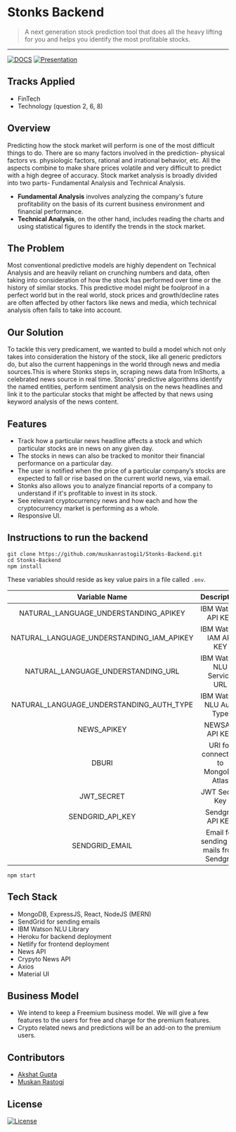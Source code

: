 # Stonks Backend

> <Subtitle>
> A next generation stock prediction tool that does all the heavy lifting for you and helps you identify the most profitable stocks.

---

[![DOCS](https://img.shields.io/badge/Documentation-see%20docs-blue?style=flat-square&logo=postman)](https://documenter.getpostman.com/view/12931122/TVYJ5GY6) 
[![Presentation](https://img.shields.io/badge/Presentation-open-purple?style=flat-square)](https://github.com/muskanrastogi1/Stonks-Backend/blob/main/Stonks%20Presentation%20%7C%20Team%20UN.pdf)

## Tracks Applied
- FinTech
- Technology (question 2, 6, 8)
## Overview
Predicting how the stock market will perform is one of the most difficult things to do. There are so many factors involved in the prediction- physical factors vs. physiologic factors, rational and irrational behavior, etc. All the aspects combine to make share prices volatile and very difficult to predict with a high degree of accuracy.
Stock market analysis is broadly divided into two parts- Fundamental Analysis and Technical Analysis.
- **Fundamental Analysis** involves analyzing the company's future profitability on the basis of its current business environment and financial performance.
- **Technical Analysis**, on the other hand, includes reading the charts and using statistical figures to identify the trends in the stock market.

## The Problem
Most conventional predictive models are highly dependent on Technical Analysis and are heavily reliant on crunching numbers and data, often taking into consideration of how the stock has performed over time or the history of similar stocks. This predictive model might be foolproof in a perfect world but in the real world, stock prices and growth/decline rates are often affected by other factors like news and media, which technical analysis often fails to take into account.

## Our Solution
To tackle this very predicament, we wanted to build a model which not only takes into consideration the history of the stock, like all generic predictors do, but also the current happenings in the world through news and media sources.This is where Stonks steps in, scraping news data from InShorts, a celebrated news source in real time. Stonks' predictive algorithms identify the named entities, perform sentiment analysis on the news headlines and link it to the particular stocks that might be affected by that news using keyword analysis of the news content.
## Features
- Track how a particular news headline affects a stock and which particular stocks are in news on any given day.
- The stocks in news can also be tracked to monitor their financial performance on a particular day.
- The user is notified when the price of a particular company’s stocks are expected to fall or rise based on the current world news, via email.
- Stonks also allows you to analyze financial reports of a company to understand if it's profitable to invest in its stock.
- See relevant cryptocurrency news and how each and how the cryptocurrency market is performing as a whole.
- Responsive UI.

## Instructions to run the backend

```
git clone https://github.com/muskanrastogi1/Stonks-Backend.git
cd Stonks-Backend
npm install
```

These variables should reside as key value pairs in a file called `.env`.

|               Variable Name               |                Description                |          Get it from          |
| :---------------------------------------: | :---------------------------------------: | :---------------------------: |
|   NATURAL_LANGUAGE_UNDERSTANDING_APIKEY   |            IBM Watson API KEY             |    https://cloud.ibm.com/     |
| NATURAL_LANGUAGE_UNDERSTANDING_IAM_APIKEY |          IBM Watson IAM API KEY           |    https://cloud.ibm.com/     |
|    NATURAL_LANGUAGE_UNDERSTANDING_URL     |        IBM Watson NLU Service URL         |    https://cloud.ibm.com/     |
| NATURAL_LANGUAGE_UNDERSTANDING_AUTH_TYPE  |         IBM Watson NLU Auth Type          |    https://cloud.ibm.com/     |
|                NEWS_APIKEY                |              NEWSAPI API KEY              |  https://newsapi.org/account  |
|                   DBURI                   |    URI for connecting to MongoDB Atlas    |  https://cloud.mongodb.com/   |
|                JWT_SECRET                 |              JWT Secret Key               | You can generate your own key |
|             SENDGRID_API_KEY              |             Sendgrid API KEY              |   https://app.sendgrid.com/   |
|              SENDGRID_EMAIL               | Email for sending out mails from Sendgrid |   https://app.sendgrid.com/   |

```
npm start
```

## Tech Stack

- MongoDB, ExpressJS, React, NodeJS (MERN)
- SendGrid for sending emails
- IBM Watson NLU Library
- Heroku for backend deployment
- Netlify for frontend deployment
- News API
- Crypyto News API
- Axios 
- Material UI

## Business Model
- We intend to keep a Freemium business model. We will give a few features to the users for free and charge for the premium features.
- Crypto related news and predictions will be an add-on to the premium users.

## Contributors

- <a href="https://github.com/akshatvg">Akshat Gupta</a>
- <a href="https://github.com/muskanrastogi1">Muskan Rastogi</a>

## License
[![License](http://img.shields.io/:license-mit-blue.svg?style=flat-square)](http://badges.mit-license.org)
